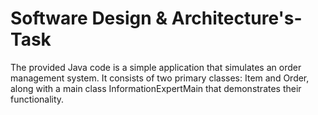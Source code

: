 # Software Design & Architecture's-Task
The provided Java code is a simple application that simulates an order management system. It consists of two primary classes: Item and Order, along with a main class InformationExpertMain that demonstrates their functionality.
